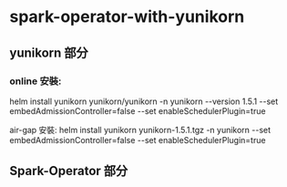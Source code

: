 # spark-operator-with-yunikorn

## yunikorn 部分
### online 安裝: ###
helm install yunikorn yunikorn/yunikorn -n yunikorn --version 1.5.1 --set embedAdmissionController=false --set enableSchedulerPlugin=true 

air-gap 安裝:
helm install yunikorn yunikorn-1.5.1.tgz -n yunikorn --set embedAdmissionController=false --set enableSchedulerPlugin=true


## Spark-Operator 部分
